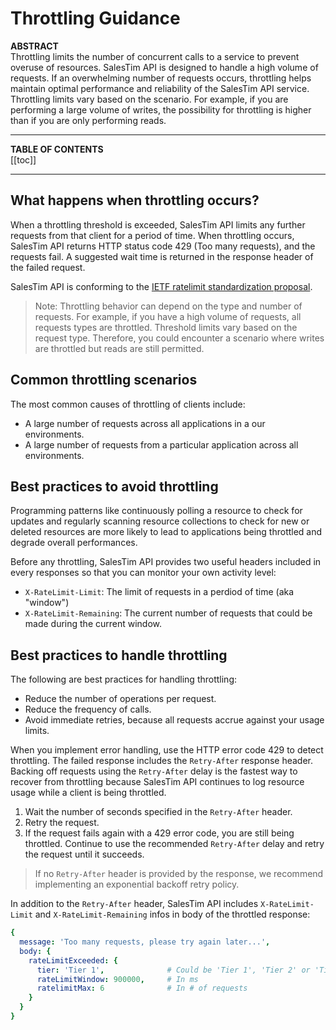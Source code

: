 # Throttling Guidance

**ABSTRACT**  
Throttling limits the number of concurrent calls to a service to prevent overuse of resources. SalesTim API is designed to handle a high volume of requests. If an overwhelming number of requests occurs, throttling helps maintain optimal performance and reliability of the SalesTim API service.  
Throttling limits vary based on the scenario. For example, if you are performing a large volume of writes, the possibility for throttling is higher than if you are only performing reads.

---

**TABLE OF CONTENTS**  
[[toc]]

---

## What happens when throttling occurs?

When a throttling threshold is exceeded, SalesTim API limits any further requests from that client for a period of time. When throttling occurs, SalesTim API returns HTTP status code 429 (Too many requests), and the requests fail. A suggested wait time is returned in the response header of the failed request.  

SalesTim API is conforming to the [IETF ratelimit standardization proposal](https://tools.ietf.org/id/draft-polli-ratelimit-headers-01.html).

> Note: Throttling behavior can depend on the type and number of requests. For example, if you have a high volume of requests, all requests types are throttled. Threshold limits vary based on the request type. Therefore, you could encounter a scenario where writes are throttled but reads are still permitted.

## Common throttling scenarios

The most common causes of throttling of clients include:
- A large number of requests across all applications in a our environments.
- A large number of requests from a particular application across all environments.

## Best practices to avoid throttling

Programming patterns like continuously polling a resource to check for updates and regularly scanning resource collections to check for new or deleted resources are more likely to lead to applications being throttled and degrade overall performances.

Before any throttling, SalesTim API provides two useful headers included in every responses so that you can monitor your own activity level:
- `X-RateLimit-Limit`: The limit of requests in a perdiod of time (aka "window")
- `X-RateLimit-Remaining`: The current number of requests that could be made during the current window.

## Best practices to handle throttling

The following are best practices for handling throttling:

- Reduce the number of operations per request.
- Reduce the frequency of calls.
- Avoid immediate retries, because all requests accrue against your usage limits.

When you implement error handling, use the HTTP error code 429 to detect throttling. The failed response includes the `Retry-After` response header. Backing off requests using the `Retry-After` delay is the fastest way to recover from throttling because SalesTim API continues to log resource usage while a client is being throttled.

1. Wait the number of seconds specified in the `Retry-After` header.
2. Retry the request.
3. If the request fails again with a 429 error code, you are still being throttled. Continue to use the recommended `Retry-After` delay and retry the request until it succeeds.

> If no `Retry-After` header is provided by the response, we recommend implementing an exponential backoff retry policy.

In addition to the `Retry-After` header, SalesTim API includes `X-RateLimit-Limit` and `X-RateLimit-Remaining` infos in body of the  throttled response:
```yaml
{
  message: 'Too many requests, please try again later...',
  body: {
    rateLimitExceeded: {
      tier: 'Tier 1',              # Could be 'Tier 1', 'Tier 2' or 'Tier 3'
      rateLimitWindow: 900000,     # In ms
      ratelimitMax: 6              # In # of requests
    }
  }
}
```

<Classification label="public" />
